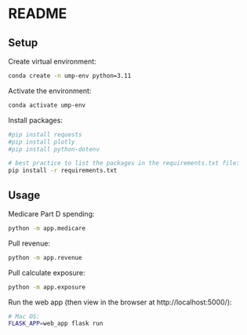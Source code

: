 # README

## Setup

Create virtual environment:

```sh
conda create -n ump-env python=3.11
```

Activate the environment:

```sh
conda activate ump-env
```

Install packages:

```sh
#pip install requests
#pip install plotly
#pip install python-dotenv

# best practice to list the packages in the requirements.txt file:
pip install -r requirements.txt
```

## Usage

Medicare Part D spending:

```sh
python -m app.medicare
```

Pull revenue:

```sh
python -m app.revenue
```
Pull calculate exposure:

```sh
python -m app.exposure
```


Run the web app (then view in the browser at http://localhost:5000/):

```sh
# Mac OS:
FLASK_APP=web_app flask run